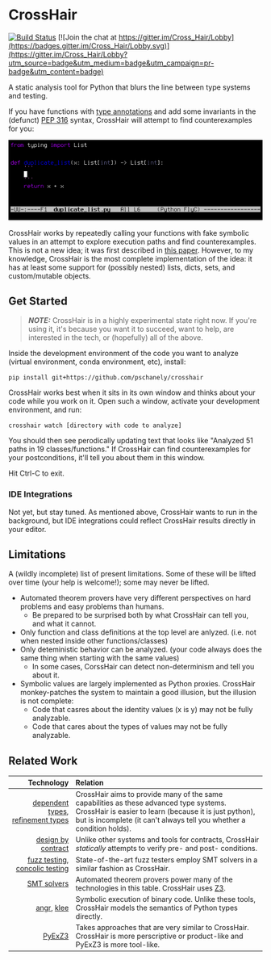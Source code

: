 # CrossHair

[![Build Status](https://travis-ci.org/pschanely/CrossHair.svg?branch=master)](https://travis-ci.org/pschanely/CrossHair) [![Join the chat at https://gitter.im/Cross_Hair/Lobby](https://badges.gitter.im/Cross_Hair/Lobby.svg)](https://gitter.im/Cross_Hair/Lobby?utm_source=badge&utm_medium=badge&utm_campaign=pr-badge&utm_content=badge)

A static analysis tool for Python that blurs the line between type systems and testing.

If you have functions with [type annotations](https://www.python.org/dev/peps/pep-0484/) and add some invariants in the (defunct) [PEP 316](https://www.python.org/dev/peps/pep-0316/) syntax, CrossHair will attempt to find counterexamples for you:

![Animated GIF demonstrating the verification of a python function](doc/duplicate_list.gif)

CrossHair works by repeatedly calling your functions with fake symbolic values in an attempt to explore execution paths and find counterexamples.
This is not a new idea; it was first described in [this paper](https://hoheinzollern.files.wordpress.com/2008/04/seer1.pdf).
However, to my knowledge, CrossHair is the most complete implementation of the idea: it has at least some support for (possibly nested) lists, dicts, sets, and custom/mutable objects.

## Get Started

> **_NOTE:_**  CrossHair is in a highly experimental state right now. If you're using it, it's because you want it to succeed, want to help, are interested in the tech, or (hopefully) all of the above.

Inside the development environment of the code you want to analyze (virtual environment, conda environment, etc), install:
```shell
pip install git+https://github.com/pschanely/crosshair
```

CrossHair works best when it sits in its own window and thinks about your code while you work on it. Open such a window, activate your development environment, and run:
```shell
crosshair watch [directory with code to analyze]
```
You should then see perodically updating text that looks like "Analyzed 51 paths in 19 classes/functions." If CrossHair can find counterexamples for your postconditions, it'll tell you about them in this window.

Hit Ctrl-C to exit.

### IDE Integrations

Not yet, but stay tuned. As mentioned above, CrossHair wants to run in the background, but IDE integrations could reflect CrossHair results directly in your editor.

## Limitations

A (wildly incomplete) list of present limitations. Some of these will be lifted over time (your help is welcome!); some may never be lifted.

* Automated theorem provers have very different perspectives on hard problems and easy problems than humans.
  * Be prepared to be surprised both by what CrossHair can tell you, and what it cannot.
* Only function and class definitions at the top level are anlyzed. (i.e. not when nested inside other functions/classes)
* Only deteministic behavior can be analyzed. (your code always does the same thing when starting with the same values)
  * In some cases, CorssHair can detect non-determinism and tell you about it.
* Symbolic values are largely implemented as Python proxies. CrossHair monkey-patches the system to maintain a good illusion, but the illusion is not complete:
  * Code that casres about the identity values (x is y) may not be fully analyzable.
  * Code that cares about the types of values may not be fully analyzable.

## Related Work

|Technology|Relation|
|---------:|:-------|
| [dependent types](https://en.wikipedia.org/wiki/Dependent_type), [refinement types](https://en.wikipedia.org/wiki/Refinement_type) | CrossHair aims to provide many of the same capabilities as these advanced type systems. CrossHair is easier to learn (because it is just python), but is incomplete (it can't always tell you whether a condition holds). |
| [design by contract](https://en.wikipedia.org/wiki/Design_by_contract) | Unlike other systems and tools for contracts, CrossHair *statically* attempts to verify pre- and post- conditions. |
| [fuzz testing](https://en.wikipedia.org/wiki/Fuzzing), [concolic testing](https://en.wikipedia.org/wiki/Concolic_testing) | State-of-the-art fuzz testers employ SMT solvers in a similar fashion as CrossHair. |
| [SMT solvers](https://en.wikipedia.org/wiki/Satisfiability_modulo_theories) | Automated theorem provers power many of the technologies in this table. CrossHair uses [Z3](https://github.com/Z3Prover/z3). |
| [angr](https://angr.io), [klee](https://klee.github.io/) | Symbolic execution of binary code. Unlike these tools, CrossHair models the semantics of Python types directly. |
| [PyExZ3](https://github.com/thomasjball/PyExZ3) | Takes approaches that are very similar to CrossHair. CrossHair is more perscriptive or product-like and PyExZ3 is more tool-like. |

